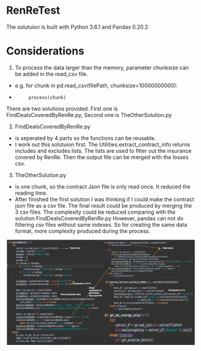 # RenReTest
The solutuion is built with Python 3.6.1 and Pandas 0.20.2

# Considerations
1. To process the data larger than the memory, parameter chunksize can be added in the read_csv file.
* e.g. for chunk in pd.read_csv(filePath, chunksize=10000000000):
*          process(chunk)


There are two solutions provided. First one is FindDealsCoveredByRenRe.py, Second one is TheOtherSolution.py

2. FindDealsCoveredByRenRe.py
* is seperated by 4 parts so the functions can be reusable.
* I work out this solutuion first. The Utilities.extract_contract_info returns includes and excludes lists. The lists are
used to filter out the insurance covered by RenRe. Then the output file can be merged with the losses csv.

3. TheOtherSolution.py
* is one chunk, so the contract Json file is only read once. It reduced the reading time.
* After finished the first solution I was thinking if I could make the contract json file as a csv file. The final result
could be produced by merging the 3 csv files. The complexity could be reduced comparing with the solution
FindDealsCoveredByRenRe.py
However, pandas can not do filtering csv files without same indexes. So for creating the same data format,
more complexity produced during the process.

![alt text](https://raw.githubusercontent.com/cmajorsolo/RenReTest/master/comparing.png)
